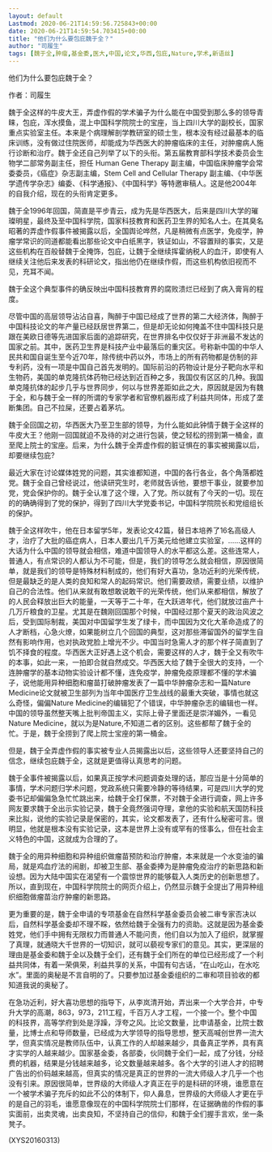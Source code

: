 ```yaml
---
layout: default
Lastmod: 2020-06-21T14:59:56.725843+00:00
date: 2020-06-21T14:59:54.703415+00:00
title: "他们为什么要包庇魏于全？"
author: "司履生"
tags: [魏于全,肿瘤,基金委,医大,中国,论文,华西,包庇,Nature,学术,新语丝]
---
```


他们为什么要包庇魏于全？

作者：司履生

魏于全这样的牛皮大王，弄虚作假的学术骗子为什么能在中国受到那么多的领导青睐，包庇，浑水摸鱼，混上中国科学院院士的宝座，当上四川大学的副校长，国家重点实验室主任。本来是个病理解剖学教研室的硕士生，根本没有经过最基本的临床训练，没有做过住院医师，却能成为华西医大的肿瘤临床的主任，对肿瘤病人施行诊断和治疗。魏于全还自己列举了以下的头衔。第五届教育部科学技术委员会生物学二部常务副主任，担任 Human Gene Therapy 副主编，中国临床肿瘤学会常委委员，《癌症》杂志副主编，Stem Cell and Cellular Therapy 副主编、《中华医学遗传学杂志》编委、《科学通报》、《中国科学》等特邀审稿人。这是他2004年的自我介绍，现在的头衔肯定更多。

魏于全1996年回国，简直是平步青云，成为先是华西医大，后来是四川大学的璀璨明星，最终及至中国科学院，国家科技教育和医药卫生界的知名人士。在其臭名昭著的弄虚作假事件被揭露以后，全国舆论哗然，凡是稍微有点医学，免疫学，肿瘤学常识的同道都能看出那些论文中白纸黑字，铁证如山，不容置辩的事实，又是这些机构在百般替魏于全掩饰，包庇，让魏于全继续挥霍纳税人的血汗，即使有人继续关注他后来发表的科研论文，指出他仍在继续作假，而这些机构依旧视而不见，充耳不闻。

魏于全这个典型事件的确反映出中国科技教育界的腐败溃烂已经到了病入膏肓的程度。

尽管中国的高层领导沾沾自喜，陶醉于中国已经成了世界的第二大经济体，陶醉于中国科技论文的年产量已经跃居世界第二，但是却无论如何掩盖不住中国科技只是跟在美欧日德等先进国家后面的追踪研究，在世界排名中仅仅好于非洲最不发达的国家之前。其中，医药卫生界是科技产业中最落后的重灾区。号称新中国的中华人民共和国自诞生至今近70年，除传统中药以外，市场上的所有药物都是仿制的非专利药，没有一项是中国自己首先发明的。国际前沿的药物设计是分子靶向水平和生物药，美国的单克隆抗体药物已经达到近百种之多，我国仅有区区的几种。我国单克隆抗体的起步几乎与世界同步，何以与世界差距如此之大，原因就是因为有魏于全，和与魏于全一样的所谓的专家学者和官僚机器形成了利益共同体，形成了垄断集团。自己不拉屎，还要占着茅坑。

魏于全回国之初，华西医大乃至卫生部的领导，为什么能如此钟情于魏于全这样的牛皮大王？他刚一回国就迫不及待的对之进行包装，使之轻松的捞到第一桶金，直至爬上院士的宝座。后来，为什么魏于全弄虚作假的脏证惧在的事实被揭露以后，却要继续包庇?

最近大家在讨论媒体姓党的问题，其实谁都知道，中国的各行各业，各个角落都姓党。魏于全自己曾经说过，他读研究生时，老师就告诉他，要想干事业，就要参加党，党会保护你的。魏于全认准了这个理，入了党。所以就有了今天的一切。现在的的确确得到了党的保护，得到了四川大学党委书记，中国科学院院长和党组组长的保护。

魏于全这样吹牛，他在日本留学5年，发表论文42篇，替日本培养了16名高级人才，治疗了大批的癌症病人，日本人要出几千万美元给他建立实验室，……这样的大话为什么中国的领导就会相信，难道中国领导人的水平都这么差。这些连常人，普通人，有点常识的人都认为不可能，但是，我们的领导怎么就会相信，原因很简单，就是我们的领导是特殊材料制成的，他们有好大喜功，急功近利的光荣传统，但是最缺乏的是人类的良知和常人的起码常识。他们需要政绩，需要业绩，以维护自己的合法性。他们从来就有敢想敢说敢干的光荣传统，他们从来都相信，解放了的人民会释放出巨大的能量，一天等于二十年，在大跃进年代，他们就放过亩产十几万斤粮食的卫星。尤其是在魏刚回国那个时候，中国经过那个夏天的政治风波之后，受到国际制裁，美国对中国留学生发了绿卡，而中国因为文化大革命造成了的人才断档，心急火燎，如果能树立几个回国的典型，这对那些滞留国外的留学生自然有影响作用，也对执政党脸上增光不少。中国当时急需人才的那个样子简直到了饥不择食的程度。华西医大正好遇上这个机会，需要这样的人才，魏于全又有吹牛的本事，如此一来，一拍即合就自然成交。华西医大给了魏于全很大的支持，一个连肿瘤学的基本动物实验设计都不懂，连免疫学，肿瘤免疫原理都不懂的学术骗子，说他能用异种细胞和瘤苗打破肿瘤发表了一篇中华肿瘤杂志和一篇Nature Medicine论文就被卫生部列为当年中国医疗卫生战线的最重大突破，事情也就这么奇怪，偏偏Nature Medicine的编辑犯了个错误，中华肿瘤杂志的编辑也一样。中国的领导虽然整天嘴上批判帝国主义，实际上骨子里面还是崇洋媚外，一看见Nature Medicine，就以为是Nature,不知道二者的区别。这些都帮了魏于全的忙。于是，魏于全捞到了爬上院士宝座的第一桶金。

但是，魏于全弄虚作假的事实被专业人员揭露出以后，这些领导人还要坚持自己的信念，继续包庇魏于全，这就是更值得认真思考的问题。

魏于全事件被揭露以后，如果真正按学术问题调查处理的话，那应当是十分简单的事情，学术问题归学术问题，党政系统只需要冷静的等待结果，可是四川大学的党委书记却偏偏急急忙忙跳出来，给魏于全打保票，不对魏于全进行调查，网上许多网友要求魏于全出示实验记录，魏于全竟然强词夺理，拿他的实验和航天国防科技来比拟，说他的实验记录是保密的，其实，论文都发表了，还有什么秘密可言。很明显，他就是根本没有实验记录，这本是世界上没有或罕有的怪事么，但在社会主义特色的中国，这就成为合理的了。

魏于全的用异种细胞和异种组织做瘤苗预防和治疗肿瘤，本来就是一个水变油的骗局，就是鸡血疗法的闹剧，却被卫生部、基金委捧为是肿瘤免疫治疗的新思路和新设想。因为大陆中国实在渴望有一个震惊世界的能够载入人类历史的创新思想了。所以，直到现在，中国科学院院士的网页介绍上，仍然显示魏于全提出了用异种组织细胞做瘤苗治疗肿瘤的新思路。

更为重要的是，魏于全申请的专项基金在自然科学基金委员会被二审专家否决以后，自然科学基金委却不理不睬，依然给魏于全强有力的资助。这就是因为基金委姓党，他们手中拥有无限权力而普通人不能问责，他们自以为加入了组织，就掌握了真理，就通晓大千世界的一切知识，就可以藐视专家们的意见。其实，更深层的理由是基金委和魏于全以及魏于全们，还有魏于全们所在的单位已经形成了一个利益共同体，有着一荣俱荣，利益共享的关系，中国有句古话，“在山吃山，在水吃水”。里面的奥秘是不言自明的了。只要参加过基金委组织的二审和项目验收的都知道我说的奥秘了。

在急功近利，好大喜功思想的指导下，从李岚清开始，弄出来一个大学合并，中专升大学的高潮，863，973，211工程，千百万人才工程，一个接一个。整个中国的科技界，高等学府到处是浮躁，浮夸之风。比论文数量，比申请基金，比院士数量，比博士点和导师数量，已经成为大学领导的指导思想，整天高喊创世界一流大学，但真实情况是教师队伍中，认真工作的人却越来越少，具备真正学养，具有真才实学的人越来越少。国家基金委，各部委，伙同魏于全们一起，成了分钱，分经费的机器，结果是分钱越来越多，论文数量越来越多。各个大学的引进人才的招聘广告出的价码越来越高，但真实的情况是真正的世界的一流大师级人才几乎一个也没有引来。原因很简单，世界级的大师级人才真正在乎的是科研的环境，谁愿意在一个被学术骗子充斥的如此不公的体制下，仰人鼻息，世界级的大师级人才更在乎的是自己的羽毛，谁愿意像现在的中国科学院院士们那样，在证据确凿的作假的事实面前，出卖灵魂，出卖良知，不坚持自己的信仰，和魏于全们握手言欢，坐一条凳子。

(XYS20160313)

